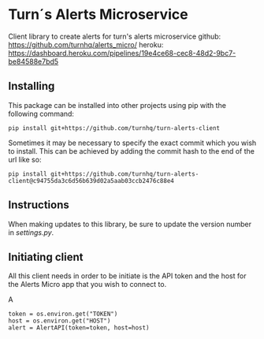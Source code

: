 # Turn´s Alerts Microservice

Client library to create alerts for turn's alerts microservice
github: https://github.com/turnhq/alerts_micro/
heroku: https://dashboard.heroku.com/pipelines/19e4ce68-cec8-48d2-9bc7-be84588e7bd5

## Installing

This package can be installed into other projects using pip with the following command:

`pip install git+https://github.com/turnhq/turn-alerts-client`

Sometimes it may be necessary to specify the exact commit which you wish to install. This can be achieved by adding the commit hash to the end of the url like so:

`pip install git+https://github.com/turnhq/turn-alerts-client@c94755da3c6d56b639d02a5aab03ccb2476c88e4`

## Instructions

When making updates to this library, be sure to update the version number in _settings.py_.

## Initiating client

All this client needs in order to be initiate is the API token and the host for the Alerts Micro app that you wish to connect to.

A

```
token = os.environ.get("TOKEN")
host = os.environ.get("HOST")
alert = AlertAPI(token=token, host=host)
```
